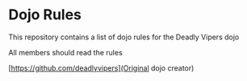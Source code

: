 Dojo Rules
==========

This repository contains a list of dojo rules for the Deadly Vipers dojo

All members should read the rules

[https://github.com/deadlyvipers](Original dojo creator)

